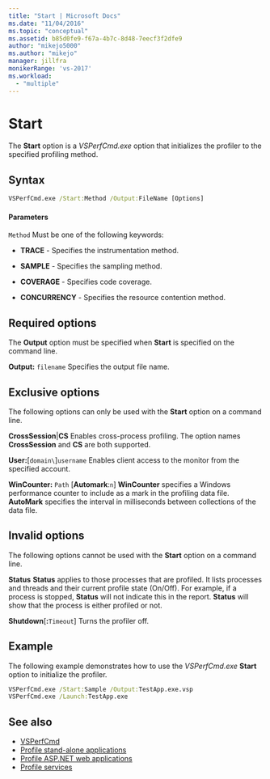 ```yaml
---
title: "Start | Microsoft Docs"
ms.date: "11/04/2016"
ms.topic: "conceptual"
ms.assetid: b85d0fe9-f67a-4b7c-8d48-7eecf3f2dfe9
author: "mikejo5000"
ms.author: "mikejo"
manager: jillfra
monikerRange: 'vs-2017'
ms.workload:
  - "multiple"
---
```

# Start
The **Start** option is a *VSPerfCmd.exe* option that initializes the profiler to the specified profiling method.

## Syntax

```cmd
VSPerfCmd.exe /Start:Method /Output:FileName [Options]
```

#### Parameters
 `Method`
 Must be one of the following keywords:

- **TRACE** - Specifies the instrumentation method.

- **SAMPLE** - Specifies the sampling method.

- **COVERAGE** - Specifies code coverage.

- **CONCURRENCY** - Specifies the resource contention method.

## Required options
 The **Output** option must be specified when **Start** is specified on the command line.

 **Output:** `filename`
 Specifies the output file name.

## Exclusive options
 The following options can only be used with the **Start** option on a command line.

 **CrossSession**&#124;**CS**
 Enables cross-process profiling. The option names **CrossSession** and **CS** are both supported.

 **User:**[`domain\`]`username`
 Enables client access to the monitor from the specified account.

 **WinCounter:** `Path` [**Automark**:`n`]
 **WinCounter** specifies a Windows performance counter to include as a mark in the profiling data file. **AutoMark** specifies the interval in milliseconds between collections of the data file.

## Invalid options
 The following options cannot be used with the **Start** option on a command line.

 **Status**
 **Status** applies to those processes that are profiled. It lists processes and threads and their current profile state (On/Off). For example, if a process is stopped, **Status** will not indicate this in the report. **Status** will show that the process is either profiled or not.

 **Shutdown**[**:**`Timeout`]
 Turns the profiler off.

## Example
 The following example demonstrates how to use the *VSPerfCmd.exe* **Start** option to initialize the profiler.

```cmd
VSPerfCmd.exe /Start:Sample /Output:TestApp.exe.vsp
VSPerfCmd.exe /Launch:TestApp.exe
```

## See also
- [VSPerfCmd](../profiling/vsperfcmd.md)
- [Profile stand-alone applications](../profiling/command-line-profiling-of-stand-alone-applications.md)
- [Profile ASP.NET web applications](../profiling/command-line-profiling-of-aspnet-web-applications.md)
- [Profile services](../profiling/command-line-profiling-of-services.md)
